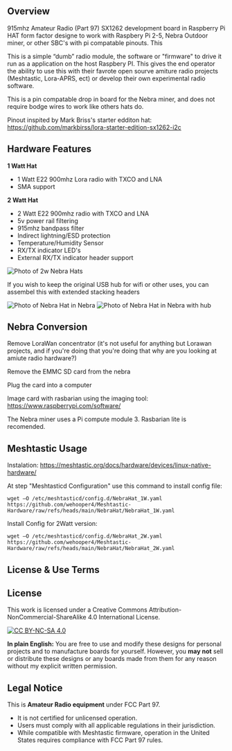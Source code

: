 ## Overview
915mhz Amateur Radio (Part 97) SX1262 development board in Raspberry Pi HAT form factor designe to work with Raspbery Pi 2-5, Nebra Outdoor miner, or other SBC's with pi compatable pinouts. This 

This is a simple “dumb” radio module, the software or "firmware" to drive it run as a application on the host Raspbery PI. This gives the end operator the ability to use this with their favrote open sourve amiture radio projects (Meshtastic, Lora-APRS, ect) or develop their own experimental radio software.

This is a pin compatable drop in board for the Nebra miner, and does not require bodge wires to work like others hats do.

Pinout inspited by Mark Briss's starter edditon hat:
https://github.com/markbirss/lora-starter-edition-sx1262-i2c

## Hardware Features
**1 Watt Hat**
* 1 Watt E22 900mhz Lora radio with TXCO and LNA
* SMA support

**2 Watt Hat**
* 2 Watt E22 900mhz radio with TXCO and LNA
* 5v power rail filtering
* 915mhz bandpass filter
* Indirect lightning/ESD protection
* Temperature/Humidity Sensor
* RX/TX indicator LED's
* External RX/TX indicator header support

![Photo of 2w Nebra Hats](/static/IMG_2807.jpeg)

If you wish to keep the original USB hub for wifi or other uses, you can assembel this with extended stacking headers

![Photo of Nebra Hat in Nebra](/static/IMG_2808.jpeg)
![Photo of Nebra Hat in Nebra with hub](/static/IMG_2809.jpeg)

## Nebra Conversion

Remove LoraWan concentrator (it's not useful for anything but Lorawan projects, and if you're doing that you're doing that why are you looking at amiute radio hardware?)

Remove the EMMC SD card from the nebra

Plug the card into a computer

Image card with rasbarian using the imaging tool: https://www.raspberrypi.com/software/

The Nebra miner uses a Pi compute module 3. Rasbarian lite is recomended.

## Meshtastic Usage

Instalation: https://meshtastic.org/docs/hardware/devices/linux-native-hardware/

At step "Meshtasticd Configuration" use this command to install config file:

```
wget –O /etc/meshtasticd/config.d/NebraHat_1W.yaml https://github.com/wehooper4/Meshtastic-Hardware/raw/refs/heads/main/NebraHat/NebraHat_1W.yaml
```

Install Config for 2Watt version:
```
wget –O /etc/meshtasticd/config.d/NebraHat_2W.yaml https://github.com/wehooper4/Meshtastic-Hardware/raw/refs/heads/main/NebraHat/NebraHat_2W.yaml
```

## License & Use Terms

## License
This work is licensed under a Creative Commons Attribution-NonCommercial-ShareAlike 4.0 International License.

[![CC BY-NC-SA 4.0](https://licensebuttons.net/l/by-nc-sa/4.0/88x31.png)](https://creativecommons.org/licenses/by-nc-sa/4.0/)

**In plain English:** You are free to use and modify these designs for personal projects and to manufacture boards for yourself. However, you **may not** sell or distribute these designs or any boards made from them for any reason without my explicit written permission.

## Legal Notice
This is **Amateur Radio equipment** under FCC Part 97.

* It is not certified for unlicensed operation.
* Users must comply with all applicable regulations in their jurisdiction.
* While compatible with Meshtastic firmware, operation in the United States requires compliance with FCC Part 97 rules.
